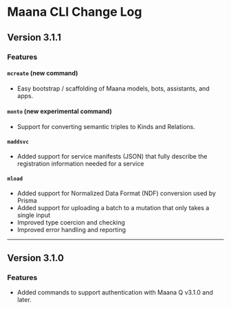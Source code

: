 # Maana CLI Change Log

## Version 3.1.1

### Features

#### `mcreate` (new command)

- Easy bootstrap / scaffolding of Maana models, bots, assistants, and apps.

#### `monto` (new experimental command)

- Support for converting semantic triples to Kinds and Relations.

#### `maddsvc`

- Added support for service manifests (JSON) that fully describe the registration information needed for a service

#### `mload`

- Added support for Normalized Data Format (NDF) conversion used by Prisma
- Added support for uploading a batch to a mutation that only takes a single input
- Improved type coercion and checking
- Improved error handling and reporting

---

## Version 3.1.0

### Features

- Added commands to support authentication with Maana Q v3.1.0 and later.
